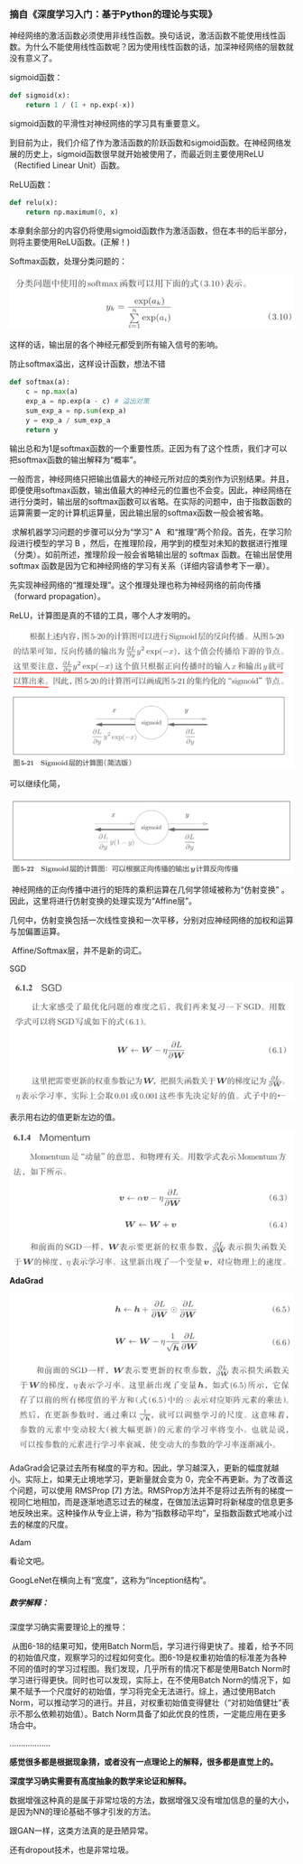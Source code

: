 



### 摘自《深度学习入门：基于Python的理论与实现》

神经网络的激活函数必须使用非线性函数。换句话说，激活函数不能使用线性函数。为什么不能使用线性函数呢？因为使用线性函数的话，加深神经网络的层数就没有意义了。

sigmoid函数：

```Python
def sigmoid(x):
    return 1 / (1 + np.exp(-x))
```

sigmoid函数的平滑性对神经网络的学习具有重要意义。



到目前为止，我们介绍了作为激活函数的阶跃函数和sigmoid函数。在神经网络发展的历史上，sigmoid函数很早就开始被使用了，而最近则主要使用ReLU（Rectified Linear Unit）函数。

ReLU函数：

```Python
def relu(x):
    return np.maximum(0, x)
```

本章剩余部分的内容仍将使用sigmoid函数作为激活函数，但在本书的后半部分，则将主要使用ReLU函数。(正解！)



Softmax函数，处理分类问题的：

![image-20191225183943939](%E6%B7%B1%E5%BA%A6%E5%AD%A6%E4%B9%A0.assets/image-20191225183943939.png)

这样的话，输出层的各个神经元都受到所有输入信号的影响。

防止softmax溢出，这样设计函数，想法不错

```Python
def softmax(a):
    c = np.max(a)
    exp_a = np.exp(a - c) # 溢出对策
    sum_exp_a = np.sum(exp_a)
    y = exp_a / sum_exp_a
    return y
```

​        输出总和为1是softmax函数的一个重要性质。正因为有了这个性质，我们才可以把softmax函数的输出解释为“概率”。

​        一般而言，神经网络只把输出值最大的神经元所对应的类别作为识别结果。并且，即便使用softmax函数，输出值最大的神经元的位置也不会变。因此，神经网络在进行分类时，输出层的softmax函数可以省略。在实际的问题中，由于指数函数的运算需要一定的计算机运算量，因此输出层的softmax函数一般会被省略。

​         求解机器学习问题的步骤可以分为“学习” A  和“推理”两个阶段。首先，在学习阶段进行模型的学习 B ，然后，在推理阶段，用学到的模型对未知的数据进行推理（分类）。如前所述，推理阶段一般会省略输出层的 softmax 函数。在输出层使用 softmax 函数是因为它和神经网络的学习有关系（详细内容请参考下一章）。

先实现神经网络的“推理处理”。这个推理处理也称为神经网络的前向传播（forward propagation）。



ReLU，计算图是真的不错的工具，哪个人才发明的。

![image-20191227171057690](%E6%B7%B1%E5%BA%A6%E5%AD%A6%E4%B9%A0.assets/image-20191227171057690.png)

可以继续化简，

![image-20191227171259626](%E6%B7%B1%E5%BA%A6%E5%AD%A6%E4%B9%A0.assets/image-20191227171259626.png)



​        神经网络的正向传播中进行的矩阵的乘积运算在几何学领域被称为“仿射变换”  。因此，这里将进行仿射变换的处理实现为“Affine层”。

​        几何中，仿射变换包括一次线性变换和一次平移，分别对应神经网络的加权和运算与加偏置运算。

​        Affine/Softmax层，并不是新的词汇。



SGD

![image-20191228162049972](%E6%B7%B1%E5%BA%A6%E5%AD%A6%E4%B9%A0.assets/image-20191228162049972.png)

表示用右边的值更新左边的值。



![image-20191228162205430](%E6%B7%B1%E5%BA%A6%E5%AD%A6%E4%B9%A0.assets/image-20191228162205430.png)



**AdaGrad**

![image-20191228162624966](%E6%B7%B1%E5%BA%A6%E5%AD%A6%E4%B9%A0.assets/image-20191228162624966.png)

AdaGrad会记录过去所有梯度的平方和。因此，学习越深入，更新的幅度就越小。实际上，如果无止境地学习，更新量就会变为 0，完全不再更新。为了改善这个问题，可以使用 RMSProp  [7] 方法。RMSProp方法并不是将过去所有的梯度一视同仁地相加，而是逐渐地遗忘过去的梯度，在做加法运算时将新梯度的信息更多地反映出来。这种操作从专业上讲，称为“指数移动平均”，呈指数函数式地减小过去的梯度的尺度。



Adam

看论文吧。



GoogLeNet在横向上有“宽度”，这称为“Inception结构”。



##### 数学解释：



深度学习确实需要理论上的推导：

​       从图6-18的结果可知，使用Batch Norm后，学习进行得更快了。接着，给予不同的初始值尺度，观察学习的过程如何变化。图6-19是权重初始值的标准差为各种不同的值时的学习过程图。我们发现，几乎所有的情况下都是使用Batch Norm时学习进行得更快。同时也可以发现，实际上，在不使用Batch Norm的情况下，如果不赋予一个尺度好的初始值，学习将完全无法进行。综上，通过使用Batch Norm，可以推动学习的进行。并且，对权重初始值变得健壮（“对初始值健壮”表示不那么依赖初始值）。Batch Norm具备了如此优良的性质，一定能应用在更多场合中。

………………        

**感觉很多都是根据现象猜，或者没有一点理论上的解释，很多都是直觉上的。**

**深度学习确实需要有高度抽象的数学来论证和解释。**



数据增强这种真的是属于非常垃圾的方法，数据增强又没有增加信息的量的大小，是因为NN的理论基础不够才引发的方法。

跟GAN一样，这类方法真的是丑陋异常。

还有dropout技术，也是非常垃圾。

